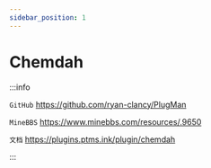 ```yaml
---
sidebar_position: 1
---
```


# Chemdah

:::info

`GitHub` https://github.com/ryan-clancy/PlugMan

`MineBBS` https://www.minebbs.com/resources/.9650

`文档` https://plugins.ptms.ink/plugin/chemdah

:::
